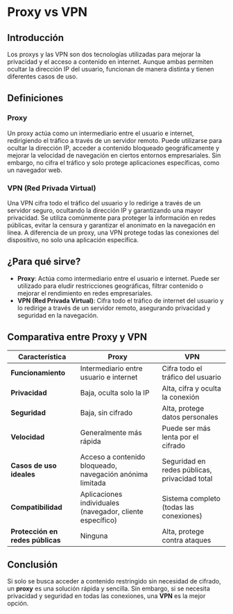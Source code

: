 # Proxy vs VPN

## Introducción
Los proxys y las VPN son dos tecnologías utilizadas para mejorar la privacidad y el acceso a contenido en internet. Aunque ambas permiten ocultar la dirección IP del usuario, funcionan de manera distinta y tienen diferentes casos de uso.

## Definiciones

### Proxy
Un proxy actúa como un intermediario entre el usuario e internet, redirigiendo el tráfico a través de un servidor remoto. Puede utilizarse para ocultar la dirección IP, acceder a contenido bloqueado geográficamente y mejorar la velocidad de navegación en ciertos entornos empresariales. Sin embargo, no cifra el tráfico y solo protege aplicaciones específicas, como un navegador web.

### VPN (Red Privada Virtual)
Una VPN cifra todo el tráfico del usuario y lo redirige a través de un servidor seguro, ocultando la dirección IP y garantizando una mayor privacidad. Se utiliza comúnmente para proteger la información en redes públicas, evitar la censura y garantizar el anonimato en la navegación en línea. A diferencia de un proxy, una VPN protege todas las conexiones del dispositivo, no solo una aplicación específica.

## ¿Para qué sirve?
- **Proxy**: Actúa como intermediario entre el usuario e internet. Puede ser utilizado para eludir restricciones geográficas, filtrar contenido o mejorar el rendimiento en redes empresariales.
- **VPN (Red Privada Virtual)**: Cifra todo el tráfico de internet del usuario y lo redirige a través de un servidor remoto, asegurando privacidad y seguridad en la navegación.

## Comparativa entre Proxy y VPN

| Característica              | Proxy                           | VPN                                    |
|----------------------------|--------------------------------|--------------------------------------|
| **Funcionamiento**         | Intermediario entre usuario e internet | Cifra todo el tráfico del usuario   |
| **Privacidad**            | Baja, oculta solo la IP        | Alta, cifra y oculta la conexión     |
| **Seguridad**             | Baja, sin cifrado              | Alta, protege datos personales      |
| **Velocidad**             | Generalmente más rápida        | Puede ser más lenta por el cifrado   |
| **Casos de uso ideales**  | Acceso a contenido bloqueado, navegación anónima limitada | Seguridad en redes públicas, privacidad total |
| **Compatibilidad**        | Aplicaciones individuales (navegador, cliente específico) | Sistema completo (todas las conexiones) |
| **Protección en redes públicas** | Ninguna                        | Alta, protege contra ataques        |

## Conclusión
Si solo se busca acceder a contenido restringido sin necesidad de cifrado, un **proxy** es una solución rápida y sencilla. Sin embargo, si se necesita privacidad y seguridad en todas las conexiones, una **VPN** es la mejor opción.